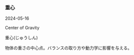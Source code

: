 <article id="重心">

### 重心

<p class="st_update_header">2024-05-16</p>
<p class="st_name_header_en">Center of Gravity</p>
<p class="st_name_header_jp">重心(じゅうしん)</p>
<div class="article_explanation">物体の重さの中心点。バランスの取り方や動力学に影響を与える。</div>
</article>
